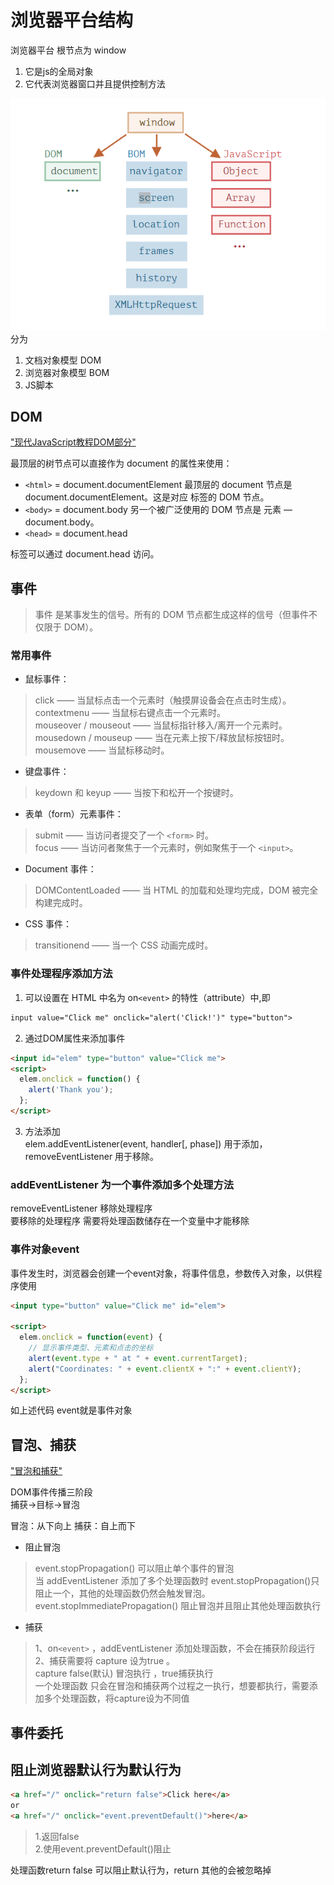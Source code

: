 # 浏览器平台结构
浏览器平台 根节点为 window
1. 它是js的全局对象 
2. 它代表浏览器窗口并且提供控制方法

![""](/js/image/浏览器平台结构.png)
分为
1. 文档对象模型 DOM
2. 浏览器对象模型 BOM
3. JS脚本

## DOM
["现代JavaScript教程DOM部分"](https://zh.javascript.info/dom-navigation)

最顶层的树节点可以直接作为 document 的属性来使用：

* `<html>` = document.documentElement
最顶层的 document 节点是 document.documentElement。这是对应 <html> 标签的 DOM 节点。
* `<body>` = document.body
另一个被广泛使用的 DOM 节点是 <body> 元素 — document.body。
* `<head>` = document.head
<head> 标签可以通过 document.head 访问。

## 事件
>事件 是某事发生的信号。所有的 DOM 节点都生成这样的信号（但事件不仅限于 DOM）。

### 常用事件
* 鼠标事件：

>click —— 当鼠标点击一个元素时（触摸屏设备会在点击时生成）。  
contextmenu —— 当鼠标右键点击一个元素时。  
mouseover / mouseout —— 当鼠标指针移入/离开一个元素时。  
mousedown / mouseup —— 当在元素上按下/释放鼠标按钮时。  
mousemove —— 当鼠标移动时。

* 键盘事件：

>keydown 和 keyup —— 当按下和松开一个按键时。

* 表单（form）元素事件：

>submit —— 当访问者提交了一个 `<form>` 时。  
focus —— 当访问者聚焦于一个元素时，例如聚焦于一个 `<input>`。

* Document 事件：

>DOMContentLoaded —— 当 HTML 的加载和处理均完成，DOM 被完全构建完成时。
* CSS 事件：

>transitionend —— 当一个 CSS 动画完成时。

### 事件处理程序添加方法
1. 可以设置在 HTML 中名为 on`<event>` 的特性（attribute）中,即
```html
input value="Click me" onclick="alert('Click!')" type="button">
```
2. 通过DOM属性来添加事件
```html
<input id="elem" type="button" value="Click me">
<script>
  elem.onclick = function() {
    alert('Thank you');
  };
</script>
```
3. 方法添加   
elem.addEventListener(event, handler[, phase]) 用于添加，removeEventListener 用于移除。
### addEventListener 为一个事件添加多个处理方法
removeEventListener 移除处理程序  
要移除的处理程序 需要将处理函数储存在一个变量中才能移除

### 事件对象event
事件发生时，浏览器会创建一个event对象，将事件信息，参数传入对象，以供程序使用
```html
<input type="button" value="Click me" id="elem">

<script>
  elem.onclick = function(event) {
    // 显示事件类型、元素和点击的坐标
    alert(event.type + " at " + event.currentTarget);
    alert("Coordinates: " + event.clientX + ":" + event.clientY);
  };
</script>
```
如上述代码 event就是事件对象

## 冒泡、捕获
["冒泡和捕获"](https://zh.javascript.info/bubbling-and-capturing)  

DOM事件传播三阶段  
捕获->目标->冒泡

冒泡：从下向上
捕获：自上而下
* 阻止冒泡
> event.stopPropagation() 可以阻止单个事件的冒泡  
当 addEventListener 添加了多个处理函数时 event.stopPropagation()只阻止一个，其他的处理函数仍然会触发冒泡。  
event.stopImmediatePropagation() 阻止冒泡并且阻止其他处理函数执行

* 捕获
> 1、on`<event>` ，addEventListener 添加处理函数，不会在捕获阶段运行  
> 2、捕获需要将 capture 设为true 。  
> capture  false(默认) 冒泡执行 ，true捕获执行  
> 一个处理函数 只会在冒泡和捕获两个过程之一执行，想要都执行，需要添加多个处理函数，将capture设为不同值

## 事件委托


## 阻止浏览器默认行为默认行为
```html
<a href="/" onclick="return false">Click here</a>
or
<a href="/" onclick="event.preventDefault()">here</a>
```
> 1.返回false  
> 2.使用event.preventDefault()阻止

处理函数return false 可以阻止默认行为，return 其他的会被忽略掉

